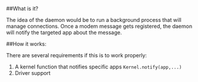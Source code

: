 ##What is it?

The idea of the daemon would be to run a background process that will manage connections. Once a modem message gets registered, the daemon will notify the targeted app about the message.

##How it works:

There are several requirements if this is to work properly:

1. A kernel function that notifies specific apps `Kernel.notify(app,...)`
2. Driver support